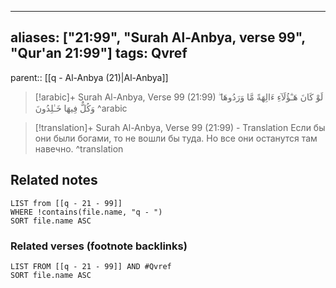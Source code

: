 
---
aliases: ["21:99", "Surah Al-Anbya, verse 99", "Qur'an 21:99"]
tags: Qvref
---

parent:: [[q - Al-Anbya (21)|Al-Anbya]]

> [!arabic]+ Surah Al-Anbya, Verse 99 (21:99)
> <span class="quran-arabic">لَوْ كَانَ هَـٰٓؤُلَآءِ ءَالِهَةً مَّا وَرَدُوهَا ۖ وَكُلٌّ فِيهَا خَـٰلِدُونَ</span>
^arabic

> [!translation]+ Surah Al-Anbya, Verse 99 (21:99) - Translation
> Если бы они были богами, то не вошли бы туда. Но все они останутся там навечно.
^translation



## Related notes
```dataview
LIST from [[q - 21 - 99]]
WHERE !contains(file.name, "q - ")
SORT file.name ASC
```

### Related verses (footnote backlinks)
```dataview
LIST FROM [[q - 21 - 99]] AND #Qvref
SORT file.name ASC
```

